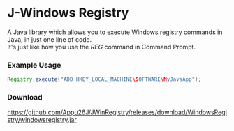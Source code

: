 # J-Windows Registry
A Java library which allows you to execute Windows registry commands in Java, in just one line of code.  
It's just like how you use the *REG* command in Command Prompt.

### Example Usage
```java
Registry.execute("ADD HKEY_LOCAL_MACHINE\SOFTWARE\MyJavaApp");
```
### Download
https://github.com/Appu26J/JWinRegistry/releases/download/WindowsRegistry/windowsregistry.jar
